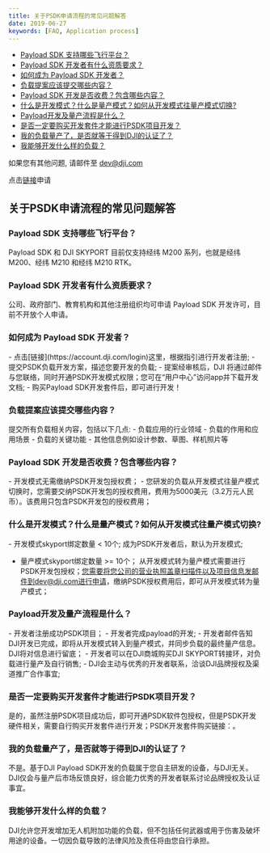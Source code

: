 ```yaml
---
title: 关于PSDK申请流程的常见问题解答
date: 2019-06-27
keywords: [FAQ, Application process]
---
```


* [Payload SDK 支持哪些飞行平台？](#2)
* [Payload SDK 开发者有什么资质要求？](#3)
* [如何成为 Payload SDK 开发者？](#4)
* [负载提案应该提交哪些内容？](#5)
* [Payload SDK 开发是否收费？包含哪些内容？](#6)
* [什么是开发模式？什么是量产模式？如何从开发模式往量产模式切换?](#7)
* [Payload开发及量产流程是什么？](#8)
* [是否一定要购买开发套件才能进行PSDK项目开发？](#9)
* [我的负载量产了，是否就等于得到DJI的认证了？](#10)
* [我能够开发什么样的负载？](#11)

如果您有其他问题, 请邮件至 [dev@dji.com]()

点击[链接](https://developer.dji.com/payload-sdk/apply)申请

## 关于PSDK申请流程的常见问题解答

<h3 id="2">Payload SDK 支持哪些飞行平台？</h3>
Payload SDK 和 DJI SKYPORT 目前仅支持经纬 M200 系列，也就是经纬 M200、经纬 M210 和经纬 M210 RTK。

<h3 id="3">Payload SDK 开发者有什么资质要求？</h3>
公司、政府部门、教育机构和其他注册组织均可申请 Payload SDK 开发许可，目前不开放个人申请。

<h3 id="4">如何成为 Payload SDK 开发者？</h3>
-	点击[链接](https://account.dji.com/login)这里，根据指引进行开发者注册;
-	提交PSDK负载开发方案，描述您要开发的负载;
-	提案经审核后，DJI 将通过邮件与您联络，同时开通PSDK开发模式权限；您可在“用户中心”访问app并下载开发文档;
-	购买Payload SDK开发套件后，即可进行开发！

<h3 id="5">负载提案应该提交哪些内容？</h3>
提交所有负载相关内容，包括以下几点:
-	负载应用的行业领域
-	负载的作用和应用场景
-	负载的关键功能
-	其他信息例如设计参数、草图、样机照片等

<h3 id="6">Payload SDK 开发是否收费？包含哪些内容？</h3>
- 开发模式无需缴纳PSDK开发包授权费；
- 您研发的负载从开发模式往量产模式切换时，您需要交纳PSDK开发包的授权费用，费用为5000美元（3.2万元人民币）。该费用只包含PSDK开发包的授权费用；

<h3 id="7">什么是开发模式？什么是量产模式？如何从开发模式往量产模式切换? </h3>
- 开发模式skyport绑定数量 < 10个; 
  成为PSDK开发者后，默认为开发模式;

- 量产模式skyport绑定数量 >= 10个；
  从开发模式转为量产模式需要进行PSDK开发包授权；您需要将您公司的营业执照盖章扫描件以及项目信息发邮件到dev@dji.com进行申请，缴纳PSDK授权费用后，即可从开发模式转为量产模式；

<h3 id="8">Payload开发及量产流程是什么？</h3>
- 开发者注册成功PSDK项目；
- 开发者完成payload的开发;
- 开发者邮件告知DJI开发已完成，即将从开发模式转入到量产模式，并同步负载的最终量产信息。DJI将对信息进行留底；
- 开发者可以在DJI商城购买DJI SKYPORT转接环，对负载进行量产及自行销售;
- DJI会主动与优秀的开发者联系，洽谈DJI品牌授权及渠道推广合作事宜; 

<h3 id="9">是否一定要购买开发套件才能进行PSDK项目开发？</h3>
是的，虽然注册PSDK项目成功后，即可开通PSDK软件包授权，但是PSDK开发硬件相关，需要自行购买开发套件进行开发；PSDK开发套件购买链接：<https://store.dji.com/cn/product/psdk-development-kit>。

<h3 id="10">我的负载量产了，是否就等于得到DJI的认证了？</h3>
不是。基于DJI Payload SDK开发的负载属于您自主研发的设备，与DJI无关。DJI仅会与量产后市场反馈良好，综合能力优秀的开发者联系讨论品牌授权及认证事宜。

<h3 id="11">我能够开发什么样的负载？</h3>
DJI允许您开发增加无人机附加功能的负载，但不包括任何武器或用于伤害及破坏用途的设备。一切因负载导致的法律风险及责任将由您自行承担。
